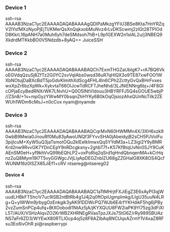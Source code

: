 ### Device 1
ssh-rsa AAAAB3NzaC1yc2EAAAADAQABAAAAgQDlPaMkzgYFiU3BSe8Kta7HnYRZqV2lYsfMXzNyoPjEjTl/KMerQsXnQqkxobMuNvz4rLvDKScwmj2zlGt28TPIOdD8KkrL16pANH7a0Muh6yh7deSMdsoh7hB+L9p1GEXW2n1slAL2u/j3NBEQ9XkdrdMTKkbBO0V5Ndzdb+8yAQ== JuiceSSH
### Device 2
ssh-rsa AAAAB3NzaC1yc2EAAAADAQABAAABAQCh7ExmTHGZaUbIgK7+rA7BQ6VkoEGVdqQzuSj8ZfTz2G0YC2svVqlAbs0wsd36uR7qHlQX3o9TE87xwFOO1WXbNOtujDaBXcBdT5joGdvKlmithXdScg4FHL4In6CPh2ZcttyGvQxBHrFvxeswxXpZr6bzXpWk+XykvtaT66OIJcwTdRCFTJheNhd/3LJNiENNrg6bj+/4F8GlcOPjaEcyBedRNXrWK7LNvhU+Q0O5INtVIdouu3HBYRFFJ5Q4sGOUE5wbjP//ZSn8/+1v+mpGyzYWwMY0bsqnZhHYKy6B0kOqOjsiozAhxQUnNcTilk2ZEWUh1WDm6cMsJ+n0cCox nyam@nyamde
### Device 3
ssh-rsa AAAAB3NzaC1yc2EAAAADAQABAAABAQCqrMvN60HWMMn4X/3XH6xzk90wbB9Mwia0JnouRf0Mu83yAwoUNQf3FYvvSHA0jAbeidyjB2sCH5PJVoIFu3pijIcuM+XyW5uQ3jaTsmotOQu2kIEeIkImwxQq5YYdM3a+LZ3igi2Y9yBMRKrd2nw9RvvGK7YDnCEpY9nRDcgkxny+2ghbT7f+K57KfBtqUvNn0SJY9CuKAEnSM0eH+yf9khVvQ99bEQhLP2+oxPoRiq2qSrd1qHndQbnqenMA+kCrHqnzZuQ8Mym19l7T5vyGGWgcJVjLiyApDEGZnblZU68gZZGHaIG8XK8OS4QcfWUNM16z0ISZX85JiEf1+cRV ntsereg@ntsereg02
#### Device 4
ssh-rsa AAAAB3NzaC1yc2EAAAADAQABAAABAQC1aTtMHrjtFXJiEgZ3E6xAyPI3qjWuudLHBkFT5hciV7uc9iSB2ntBtRb4g1J4j2q0ftOpiUgmplmkg/LIgU35uuN4LRg+Q+ylWWm9jrbygOzEnkgik3yAK91DDWcPQ7WJb6E4rfYKHdikF5hg6jPBy2vzZumSnPCp4ufq+BtXOobodl1NtAz5jA/jKYXQUU8FW2iaPK9Yl75zg3dFiXlL5T/AUX/VSHzAIqvZO2KrWB2XHRNEgRVasTpzJXJs7StG6Z/rRy989SBUAzNS7aFr6ZD3/WYEwX80RTLlGcp4oj5z8F6AZIbAq8NCUqxAZrmY1V4xaZ8RFsu3Eo6ivOhR pi@raspberrypi
